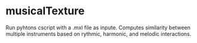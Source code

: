 # musicalTexture
Run pyhtons cscript with a .mxl file as inpute. Computes similarity between multiple instruments based on rythmic, harmonic, and melodic interactions.
